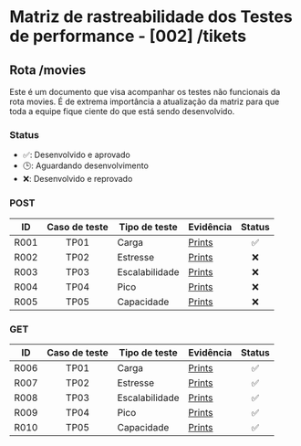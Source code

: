 # Matriz de rastreabilidade dos Testes de performance - [002] /tikets

## Rota /movies

Este é um documento que visa acompanhar os testes não funcionais da rota movies. É de extrema importância a atualização da matriz para que toda a equipe fique ciente do que está sendo desenvolvido.

### Status

- ✅: Desenvolvido e aprovado
- 🕒: Aguardando desenvolvimento
- ❌: Desenvolvido e reprovado

### POST

|  ID  | Caso de teste | Tipo de teste  | Evidência                                   | Status |
| :--: | :-----------: | -------------- | ------------------------------------------- | :----: |
| R001 |     TP01      | Carga          | [Prints](../reports/ticketsTestsReports.md) |   ✅   |
| R002 |     TP02      | Estresse       | [Prints](../reports/ticketsTestsReports.md) |   ❌   |
| R003 |     TP03      | Escalabilidade | [Prints](../reports/ticketsTestsReports.md) |   ❌   |
| R004 |     TP04      | Pico           | [Prints](../reports/ticketsTestsReports.md) |   ❌   |
| R005 |     TP05      | Capacidade     | [Prints](../reports/ticketsTestsReports.md) |   ❌   |

### GET

|  ID  | Caso de teste | Tipo de teste  | Evidência                                   | Status |
| :--: | :-----------: | -------------- | ------------------------------------------- | :----: |
| R006 |     TP01      | Carga          | [Prints](../reports/ticketsTestsReports.md) |   ✅   |
| R007 |     TP02      | Estresse       | [Prints](../reports/ticketsTestsReports.md) |   ✅   |
| R008 |     TP03      | Escalabilidade | [Prints](../reports/ticketsTestsReports.md) |   ✅   |
| R009 |     TP04      | Pico           | [Prints](../reports/ticketsTestsReports.md) |   ✅   |
| R010 |     TP05      | Capacidade     | [Prints](../reports/ticketsTestsReports.md) |   ✅   |
